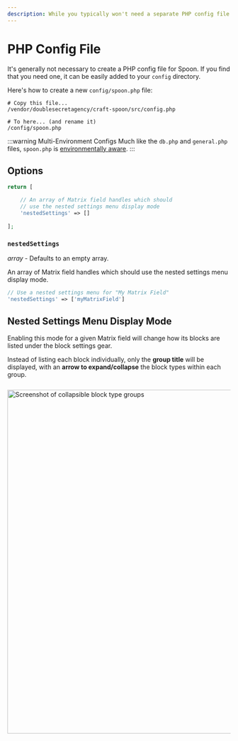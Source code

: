 ```yaml
---
description: While you typically won't need a separate PHP config file for the Spoon plugin, here's how to add one if you find that you need it. 
---
```


# PHP Config File

It's generally not necessary to create a PHP config file for Spoon. If you find that you need one, it can be easily added to your `config` directory.

Here's how to create a new `config/spoon.php` file:

```shell
# Copy this file...
/vendor/doublesecretagency/craft-spoon/src/config.php

# To here... (and rename it)
/config/spoon.php
```

:::warning Multi-Environment Configs
Much like the `db.php` and `general.php` files, `spoon.php` is [environmentally aware](https://craftcms.com/docs/4.x/config/#multi-environment-configs).
:::

## Options

```php
return [

    // An array of Matrix field handles which should
    // use the nested settings menu display mode
    'nestedSettings' => []
    
];
```

### `nestedSettings`

_array_ - Defaults to an empty array.

An array of Matrix field handles which should use the nested settings menu display mode.

```php
// Use a nested settings menu for "My Matrix Field"
'nestedSettings' => ['myMatrixField']
```

## Nested Settings Menu Display Mode

Enabling this mode for a given Matrix field will change how its blocks are listed under the block settings gear.

Instead of listing each block individually, only the **group title** will be displayed, with an **arrow to expand/collapse** the block types within each group.

<img class="dropshadow" :src="$withBase('/images/getting-started/nested-settings.png')" alt="Screenshot of collapsible block type groups" width="775" style="margin-top:12px">
